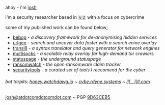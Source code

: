 
ahoy - i'm [josh](http://github.com/joshhighet)

i'm a security researcher based in 🇳🇿 with a focus on cybercrime

some of my published work can be found below;

- [bebop](https://github.com/joshhighet/bebop) - _a discovery framework for de-anonymising hidden services_
- [urlgen](https://urlgen.watchdawg.io) - _search and uncover data faster with a search enine overlay_
- [transl8](https://transl8.watchdawg.io) - _a syntax translator and query generator for network engines_
- [multisocks](https://github.com/joshhighet/multisocks) - _a scalable relay overlay for high-demand tor crawlers_
- [statuspage](https://s.dotco.nz) - _the underground statuspage_
- [ransomwatch](https://ransomwatch.telemetry.ltd) - _the open ransomware claim tracker_
- [securitytools](https://tools.watchdawg.io) - _a curated set of tools I reccomend for the cyber_

###### bot tarpits: [honey.watchdawg.io](http://honey.watchdawg.io) ~ [cybe.rdyne.systems](https://cybe.rdyne.systems) ~ [ll[...\]]ll.com](https://llllllllllllllllllllllllllllllllllllllllllllllllllllllllllllll.com)

[josh@atdotcomdotcomdot.com](mailto:josh@atdotcomdotcomdot.com?subject=web:) ~ PGP [9D63CEB5](https://keybase.io/joshhighet/pgp_keys.asc)